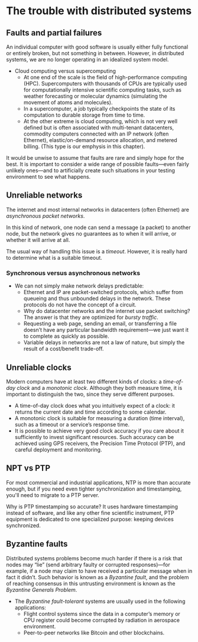 # The trouble with distributed systems

##  Faults and partial failures
An individual computer with good software is usually either fully functional or entirely broken, but not something
in between. However, in distributed systems, we are no longer operating in an idealized system model.

-  Cloud computing versus supercomputing
   -  At one end of the scale is the field of high-performance computing (HPC). Supercomputers with thousands of CPUs are typically used for computationally intensive scientific computing tasks, such as weather forecasting or molecular dynamics (simulating the movement of atoms and molecules).
   - In a supercomputer, a job typically checkpoints the state of its computation to durable storage from time to time.
   -  At the other extreme is cloud computing, which is not very well defined but is often associated with multi-tenant datacenters, commodity computers connected with an IP network (often Ethernet), elastic/on-demand resource allocation, and
metered billing. (This type is our emphysis in this chapter).

It would be unwise to assume that faults are rare and simply hope for the best. It is important to consider a wide range of possible faults—even fairly unlikely ones—and to artificially create such situations in your testing environment to see what happens.

## Unreliable networks
The internet and most internal networks in datacenters (often Ethernet) are *asynchronous packet networks*.

In this kind of network, one node can send a message (a packet) to another node, but the network gives no guarantees as to when it will arrive, or whether it will arrive at all.

The usual way of handling this issue is a *timeout*. However, it is really hard to determine what is a suitable timeout.

### Synchronous versus asynchronous networks
- We can not simply make network delays predictable:
   - Ethernet and IP are packet-switched protocols, which suffer from queueing and thus unbounded delays in the network. These protocols do not have the concept of a circuit.
   - Why do datacenter networks and the internet use packet switching? The answer is that they are optimized for *bursty traffic*.
   - Requesting a web page, sending an email, or transferring a file doesn’t have any particular bandwidth requirement—we just want it to complete as quickly as possible.
   - Variable delays in networks are not a law of nature, but simply the result of a cost/benefit trade-off.

## Unreliable clocks
Modern computers have at least two different kinds of clocks: a *time-of-day clock* and a *monotonic clock*. Although they both measure time, it is important to distinguish the two, since they serve different purposes.

-  A time-of-day clock does what you intuitively expect of a clock: it returns the current date and time according to some calendar.
-  A monotonic clock is suitable for measuring a duration (time interval), such as a timeout or a service’s response time.
-  It is possible to achieve very good clock accuracy if you care about it sufficiently to invest significant resources. Such accuracy can be achieved using GPS receivers, the Precision Time Protocol (PTP), and careful deployment and monitoring.

## NPT vs PTP
For most commercial and industrial applications, NTP is more than accurate enough, but if you need even tighter synchronization and timestamping, you'll need to migrate to a PTP server.

Why is PTP timestamping so accurate? It uses hardware timestamping instead of software, and like any other fine scientific instrument, PTP equipment is dedicated to one specialized purpose: keeping devices synchronized.

## Byzantine faults
Distributed systems problems become much harder if there is a risk that nodes may “lie” (send arbitrary faulty or corrupted responses)—for example, if a node may claim to have received a particular message when in fact it didn’t. Such behavior is known as a *Byzantine fault*, and the problem of reaching consensus in this untrusting environment is known as the *Byzantine Generals Problem*.

- The *Byzantine fault-tolerant* systems are usually used in the following applications:
   -  Flight control systems since the data in a computer’s memory or CPU register could become corrupted by radiation in aerospace environment.
   -  Peer-to-peer networks like Bitcoin and other blockchains.
